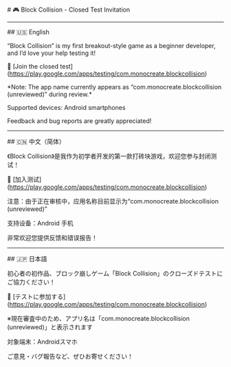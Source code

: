 \# 🎮 Block Collision - Closed Test Invitation



---



\## 🇺🇸 English



“Block Collision” is my first breakout-style game as a beginner developer, and I’d love your help testing it!  

🔗 \[Join the closed test](https://play.google.com/apps/testing/com.monocreate.blockcollision)  

\*Note: The app name currently appears as “com.monocreate.blockcollision (unreviewed)” during review.\*  

Supported devices: Android smartphones  

Feedback and bug reports are greatly appreciated!



---



\## 🇨🇳 中文（简体）



《Block Collision》是我作为初学者开发的第一款打砖块游戏，欢迎您参与封闭测试！  

🔗 \[加入测试](https://play.google.com/apps/testing/com.monocreate.blockcollision)  

注意：由于正在审核中，应用名称目前显示为“com.monocreate.blockcollision (unreviewed)”  

支持设备：Android 手机  

非常欢迎您提供反馈和错误报告！



---



\## 🇯🇵 日本語



初心者の初作品、ブロック崩しゲーム「Block Collision」のクローズドテストにご協力ください！  

🔗 \[テストに参加する](https://play.google.com/apps/testing/com.monocreate.blockcollision)  

※現在審査中のため、アプリ名は「com.monocreate.blockcollision (unreviewed)」と表示されます  

対象端末：Androidスマホ  

ご意見・バグ報告など、ぜひお寄せください！






